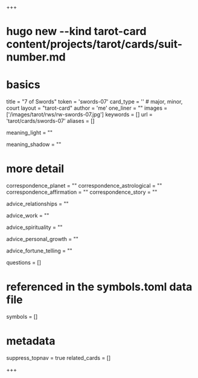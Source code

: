 +++
# hugo new --kind tarot-card content/projects/tarot/cards/suit-number.md
# basics
title     		 = "7 of Swords"
token					 = 'swords-07'
card_type			 = '' # major, minor, court
layout				 = "tarot-card"
author    		 = 'me'
one_liner 		 = ""
images				 = ['/images/tarot/rws/rw-swords-07.jpg']
keywords			 = []
url						 = 'tarot/cards/swords-07'
aliases				 = []

meaning_light  = ""

meaning_shadow = ""

# more detail
correspondence_planet 			= ""
correspondence_astrological = ""
correspondence_affirmation  = ""
correspondence_story 				= ""

advice_relationships 	 = ""

advice_work 					 = ""

advice_spirituality 	 = ""

advice_personal_growth = ""

advice_fortune_telling = ""

questions	= []

# referenced in the symbols.toml data file
symbols	  = []

# metadata
suppress_topnav = true
related_cards 	= []

+++